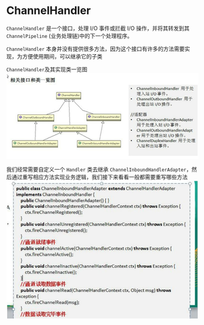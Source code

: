 # ChannelHandler
`ChannelHandler` 是一个接口，处理 I/O 事件或拦截 I/O 操作，并将其转发到其 `ChannelPipeline` (业务处理链)中的下一个处理程序。

`ChannelHandler` 本身并没有提供很多方法，因为这个接口有许多的方法需要实现，为方便使用期间，可以继承它的子类

`ChannelHandler`及其实现类一览图
![ChannelHandler-class-diagram](./assets/ChannelHandler-class-diagram.jpg)

我们经常需要自定义一个 `Handler` 类去继承 `ChannelInboundHandlerAdapter`，然后通过重写相应方法实现业务逻辑，我们接下来看看一般都需要重写哪些方法
![ChannelHandler-method](./assets/ChannelHandler-method.jpg)
